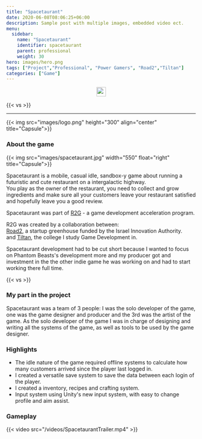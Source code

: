 ```yaml
---
title: "Spacetaurant"
date: 2020-06-08T08:06:25+06:00
description: Sample post with multiple images, embedded video ect.
menu:
  sidebar:
    name: "Spacetaurant"
    identifier: spacetaurant
    parent: professional
    weight: 30
hero: images/hero.png
tags: ["Project","Professional", "Power Gamers", "Road2","Tiltan"]
categories: ["Game"]
---
```

<p style="text-align: center;">
<!--- 
<a href="https://www.phantombeasts.studio/"><img src="/external-link.svg" width="25" align="center"><a>
<a href="https://www.facebook.com/PhantomBeasts"><img src="/facebook.svg" width="25" align="center"><a>
<a href="https://store.steampowered.com/app/1483000/Phantom_Beasts__Redemption/"><img src="/steam.svg" width="25" align="center"><a>
--->
<a href="https://github.com/Phoder1/Spacetaurant"><img src="/github.svg" width="25" align="center"><a>
</p>


{{< vs >}}

---

{{< img src="images/logo.png" height="300" align="center" title="Capsule">}}
### About the game
{{< img src="images/spacetaurant.jpg" width="550" float="right" title="Capsule">}}

Spacetaurant is a mobile, casual idle, sandbox-y game about running a futuristic and cute restaurant on a intergalactic highway.  
You play as the owner of the restaurant, you need to collect and grow ingredients and make sure all your customers leave your restaurant satisfied and hopefully leave you a good review.  

Spacetaurant was part of [R2G](https://www.road2.co.il/the-games-program/) - a game development acceleration program. 

R2G was created by a collaboration between:  
[Road2](https://www.road2.co.il/), a startup greenhouse funded by the Israel Innovation Authority.  
and [Tiltan](https://www.tiltan.co.il/), the college I study Game Development in.

Spacetaurant development had to be cut short because I wanted to focus on Phantom Beasts's development more and my producer got and investment in the the other indie game he was working on and had to start working there full time.

{{< vs >}}

### My part in the project

Spacetaurant was a team of 3 people: I was the solo developer of the game, one was the game designer and producer and the 3rd was the artist of the game.
As the solo developer of the game I was in charge of designing and writing all the systems of the game, as well as tools to be used by the game designer.

### Highlights
- The idle nature of the game required offline systems to calculate how many customers arrived since the player last logged in.
- I created a versatile save system to save the data between each login of the player.
- I created a inventory, recipes and crafting system.
- Input system using Unity's new input system, with easy to change profile and aim assist.
### Gameplay
{{< video src="/videos/SpacetaurantTrailer.mp4" >}}
